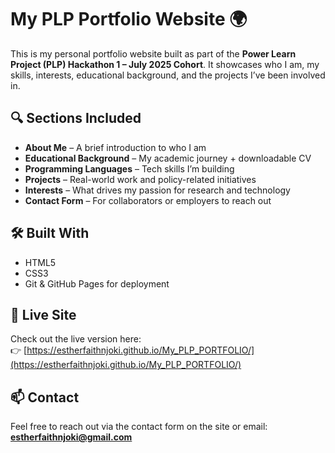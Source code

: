 # My PLP Portfolio Website 🌍

This is my personal portfolio website built as part of the **Power Learn Project (PLP) Hackathon 1 – July 2025 Cohort**. It showcases who I am, my skills, interests, educational background, and the projects I’ve been involved in.

## 🔍 Sections Included

- **About Me** – A brief introduction to who I am  
- **Educational Background** – My academic journey + downloadable CV  
- **Programming Languages** – Tech skills I’m building  
- **Projects** – Real-world work and policy-related initiatives  
- **Interests** – What drives my passion for research and technology  
- **Contact Form** – For collaborators or employers to reach out

## 🛠️ Built With

- HTML5  
- CSS3  
- Git & GitHub Pages for deployment  

## 🔗 Live Site

Check out the live version here:  
👉 [https://estherfaithnjoki.github.io/My_PLP_PORTFOLIO/](https://estherfaithnjoki.github.io/My_PLP_PORTFOLIO/)

## 📫 Contact

Feel free to reach out via the contact form on the site or email: **estherfaithnjoki@gmail.com**
